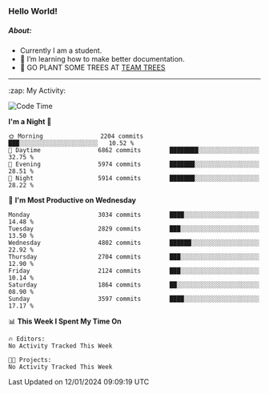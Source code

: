 ### Hello World!

##### About:
- Currently I am a student.
- 🌱 I’m learning how to make better documentation.
- 🌱 GO PLANT SOME TREES AT [TEAM TREES](https://teamtrees.org/)

---
  <summary>:zap: My Activity:</summary>
  
<!--START_SECTION:waka-->
![Code Time](http://img.shields.io/badge/Code%20Time-1%2C268%20hrs%2025%20mins-blue)

**I'm a Night 🦉** 

```text
🌞 Morning                2204 commits        ███░░░░░░░░░░░░░░░░░░░░░░   10.52 % 
🌆 Daytime                6862 commits        ████████░░░░░░░░░░░░░░░░░   32.75 % 
🌃 Evening                5974 commits        ███████░░░░░░░░░░░░░░░░░░   28.51 % 
🌙 Night                  5914 commits        ███████░░░░░░░░░░░░░░░░░░   28.22 % 
```
📅 **I'm Most Productive on Wednesday** 

```text
Monday                   3034 commits        ████░░░░░░░░░░░░░░░░░░░░░   14.48 % 
Tuesday                  2829 commits        ███░░░░░░░░░░░░░░░░░░░░░░   13.50 % 
Wednesday                4802 commits        ██████░░░░░░░░░░░░░░░░░░░   22.92 % 
Thursday                 2704 commits        ███░░░░░░░░░░░░░░░░░░░░░░   12.90 % 
Friday                   2124 commits        ███░░░░░░░░░░░░░░░░░░░░░░   10.14 % 
Saturday                 1864 commits        ██░░░░░░░░░░░░░░░░░░░░░░░   08.90 % 
Sunday                   3597 commits        ████░░░░░░░░░░░░░░░░░░░░░   17.17 % 
```


📊 **This Week I Spent My Time On** 

```text
🔥 Editors: 
No Activity Tracked This Week

🐱‍💻 Projects: 
No Activity Tracked This Week
```


 Last Updated on 12/01/2024 09:09:19 UTC
<!--END_SECTION:waka-->

